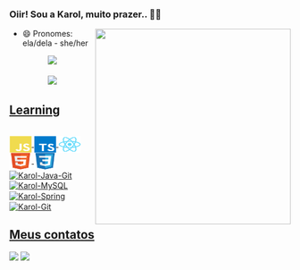 ### Oiir! Sou a Karol, muito prazer.. 🖖🏼


<img align="right" width="350" height="350" src="https://mir-s3-cdn-cf.behance.net/project_modules/max_1200/22b22287602523.5dbd29081561d.gif">

- 😄 Pronomes: ela/dela - she/her

<div align="center">
  <a href="https://github.com/karol-soares">
  <img height="180em" src="https://github-readme-stats.vercel.app/api?username=karol-soares&show_icons=true&theme=tokyonight&include_all_commits=true&count_private=true"/>
    <br>
    <br>
    
  <img height="180em" src="https://github-readme-stats.vercel.app/api/top-langs/?username=karol-soares&layout=compact&langs_count=7&theme=tokyonight"/>
</div>
  
  ## Learning  
  
  <div style="display: inline_block"><br>
  <img align="center" alt="Karol-Js" height="30" width="40" src="https://raw.githubusercontent.com/devicons/devicon/master/icons/javascript/javascript-plain.svg">
  <img align="center" alt="Karol-Ts" height="30" width="40" src="https://raw.githubusercontent.com/devicons/devicon/master/icons/typescript/typescript-plain.svg">
  <img align="center" alt="Karol-React" height="30" width="40" src="https://raw.githubusercontent.com/devicons/devicon/master/icons/react/react-original.svg">
  <img align="center" alt="Karol-HTML" height="30" width="40" src="https://raw.githubusercontent.com/devicons/devicon/master/icons/html5/html5-original.svg">
  <img align="center" alt="Karol-CSS" height="30" width="40" src="https://raw.githubusercontent.com/devicons/devicon/master/icons/css3/css3-original.svg">
  <img align="center" alt="Karol-Java-Git" height="30" width="40" src="https://cdn.jsdelivr.net/gh/devicons/devicon/icons/java/java-original.svg" />
  <img align="center" alt="Karol-MySQL" height="30" width="40" src="https://cdn.jsdelivr.net/gh/devicons/devicon/icons/mysql/mysql-original.svg" />
  <img align="center" alt="Karol-Spring" height="30" width="40" src="https://cdn.jsdelivr.net/gh/devicons/devicon/icons/spring/spring-original.svg" />
  <img align="center" alt="Karol-Git" height="30" width="40" src="https://cdn.jsdelivr.net/gh/devicons/devicon/icons/git/git-original.svg" />
    

</div>
  
  ##
  
  ## Meus contatos
  
<div> 
  <a href = "mailto:karolinasoares276@gmail.com"><img src="https://img.shields.io/badge/-Gmail-%23333?style=for-the-badge&logo=gmail&logoColor=white" target="_blank"></a>
  <a href="https://www.linkedin.com/in/karol-soares/" target="_blank"><img src="https://img.shields.io/badge/-LinkedIn-%230077B5?style=for-the-badge&logo=linkedin&logoColor=white" target="_blank"></a> 
  

